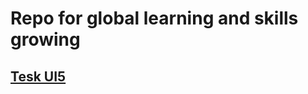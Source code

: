 # Repo for global learning and skills growing

## [Tesk UI5](https://github.com/Hedrevich/test-task) 
